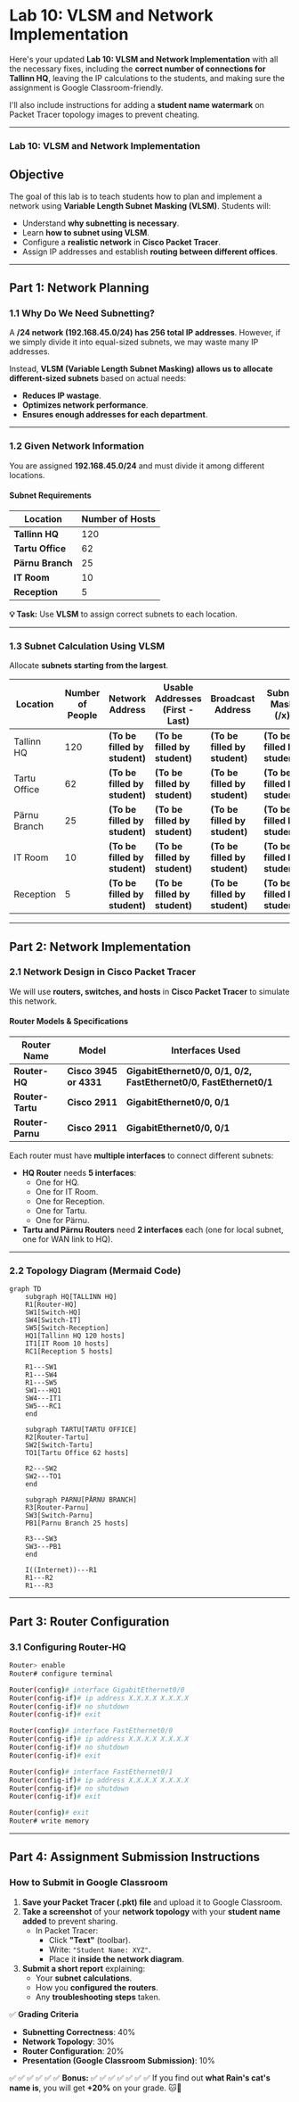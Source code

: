 # **Lab 10: VLSM and Network Implementation**

Here's your updated **Lab 10: VLSM and Network Implementation** with all the necessary fixes, including the **correct number of connections for Tallinn HQ**, leaving the IP calculations to the students, and making sure the assignment is Google Classroom-friendly.

I'll also include instructions for adding a **student name watermark** on Packet Tracer topology images to prevent cheating.

---

### **Lab 10: VLSM and Network Implementation**

## **Objective**
The goal of this lab is to teach students how to plan and implement a network using **Variable Length Subnet Masking (VLSM)**. Students will:
- Understand **why subnetting is necessary**.
- Learn **how to subnet using VLSM**.
- Configure a **realistic network** in **Cisco Packet Tracer**.
- Assign IP addresses and establish **routing between different offices**.

---

## **Part 1: Network Planning**

### **1.1 Why Do We Need Subnetting?**
A **/24 network (192.168.45.0/24) has 256 total IP addresses**. However, if we simply divide it into equal-sized subnets, we may waste many IP addresses. 

Instead, **VLSM (Variable Length Subnet Masking) allows us to allocate different-sized subnets** based on actual needs:
- **Reduces IP wastage**.
- **Optimizes network performance**.
- **Ensures enough addresses for each department**.

---

### **1.2 Given Network Information**
You are assigned **192.168.45.0/24** and must divide it among different locations.

#### **Subnet Requirements**
| Location          | Number of Hosts |
|------------------|---------------|
| **Tallinn HQ**   | 120           |
| **Tartu Office** | 62            |
| **Pärnu Branch** | 25            |
| **IT Room**      | 10            |
| **Reception**    | 5             |

**💡 Task:** Use **VLSM** to assign correct subnets to each location.

---

### **1.3 Subnet Calculation Using VLSM**
Allocate **subnets starting from the largest**.

| Location          | Number of People | Network Address | Usable Addresses  (First - Last) | Broadcast Address | Subnet Mask (/x) |
|------------------|----------------|-----------------|----------------------------------|-------------------|------------------|
| Tallinn HQ      | 120            | **(To be filled by student)** | **(To be filled by student)** | **(To be filled by student)** | **(To be filled by student)** |
| Tartu Office    | 62             | **(To be filled by student)** | **(To be filled by student)** | **(To be filled by student)** | **(To be filled by student)** |
| Pärnu Branch    | 25             | **(To be filled by student)** | **(To be filled by student)** | **(To be filled by student)** | **(To be filled by student)** |
| IT Room         | 10             | **(To be filled by student)** | **(To be filled by student)** | **(To be filled by student)** | **(To be filled by student)** |
| Reception       | 5              | **(To be filled by student)** | **(To be filled by student)** | **(To be filled by student)** | **(To be filled by student)** |

---

## **Part 2: Network Implementation**

### **2.1 Network Design in Cisco Packet Tracer**
We will use **routers, switches, and hosts** in **Cisco Packet Tracer** to simulate this network.

#### **Router Models & Specifications**
| Router Name   | Model          | Interfaces Used |
|--------------|---------------|----------------|
| **Router-HQ**    | **Cisco 3945 or 4331** | **GigabitEthernet0/0, 0/1, 0/2, FastEthernet0/0, FastEthernet0/1** |
| **Router-Tartu** | **Cisco 2911**        | **GigabitEthernet0/0, 0/1** |
| **Router-Parnu** | **Cisco 2911**        | **GigabitEthernet0/0, 0/1** |

Each router must have **multiple interfaces** to connect different subnets:
- **HQ Router** needs **5 interfaces**: 
  - One for HQ.
  - One for IT Room.
  - One for Reception.
  - One for Tartu.
  - One for Pärnu.
- **Tartu and Pärnu Routers** need **2 interfaces** each (one for local subnet, one for WAN link to HQ).

---

### **2.2 Topology Diagram (Mermaid Code)**
```mermaid
graph TD
    subgraph HQ[TALLINN HQ]
    R1[Router-HQ]
    SW1[Switch-HQ]
    SW4[Switch-IT]
    SW5[Switch-Reception]
    HQ1[Tallinn HQ 120 hosts]
    IT1[IT Room 10 hosts]
    RC1[Reception 5 hosts]
    
    R1---SW1
    R1---SW4
    R1---SW5
    SW1---HQ1
    SW4---IT1
    SW5---RC1
    end

    subgraph TARTU[TARTU OFFICE]
    R2[Router-Tartu]
    SW2[Switch-Tartu]
    TO1[Tartu Office 62 hosts]
    
    R2---SW2
    SW2---TO1
    end

    subgraph PARNU[PÄRNU BRANCH]
    R3[Router-Parnu]
    SW3[Switch-Parnu]
    PB1[Parnu Branch 25 hosts]
    
    R3---SW3
    SW3---PB1
    end

    I((Internet))---R1
    R1---R2
    R1---R3
```

---

## **Part 3: Router Configuration**

### **3.1 Configuring Router-HQ**
```bash
Router> enable
Router# configure terminal

Router(config)# interface GigabitEthernet0/0
Router(config-if)# ip address X.X.X.X X.X.X.X
Router(config-if)# no shutdown
Router(config-if)# exit

Router(config)# interface FastEthernet0/0
Router(config-if)# ip address X.X.X.X X.X.X.X
Router(config-if)# no shutdown
Router(config-if)# exit

Router(config)# interface FastEthernet0/1
Router(config-if)# ip address X.X.X.X X.X.X.X
Router(config-if)# no shutdown
Router(config-if)# exit

Router(config)# exit
Router# write memory
```

---

## **Part 4: Assignment Submission Instructions**

### **How to Submit in Google Classroom**
1. **Save your Packet Tracer (.pkt) file** and upload it to Google Classroom.
2. **Take a screenshot** of your **network topology** with your **student name added** to prevent sharing.
   - In Packet Tracer:
     - Click **"Text"** (toolbar).
     - Write: `"Student Name: XYZ"`.
     - Place it **inside the network diagram**.
3. **Submit a short report** explaining:
   - Your **subnet calculations**.
   - How you **configured the routers**.
   - Any **troubleshooting steps** taken.

✅ **Grading Criteria**
- **Subnetting Correctness**: 40%
- **Network Topology**: 30%
- **Router Configuration**: 20%
- **Presentation (Google Classroom Submission)**: 10%

✅ ✅ ✅ ✅ ✅ ✅ **Bonus:**  ✅ ✅ ✅ ✅ ✅ ✅ ✅ 
If you find out **what Rain's cat's name is**, you will get **+20%** on your grade. 🐱🎉